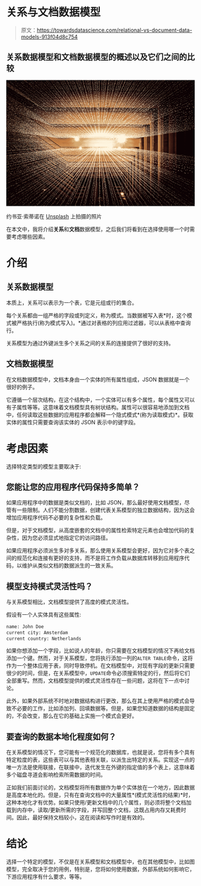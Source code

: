 # 关系与文档数据模型

> 原文：<https://towardsdatascience.com/relational-vs-document-data-models-913f04d8c754>

## 关系数据模型和文档数据模型的概述以及它们之间的比较

![](img/e890f70b2a14edab0c37b305776be051.png)

约书亚·索蒂诺在 [Unsplash](https://unsplash.com?utm_source=medium&utm_medium=referral) 上拍摄的照片

在本文中，我将介绍**关系**和**文档**数据模型，之后我们将看到在选择使用哪一个时需要考虑哪些因素。

# 介绍

## 关系数据模型

本质上，关系可以表示为一个表，它是元组或行的集合。

每个关系都由一组严格的字段或列定义，称为模式。当数据被写入表*时，这个模式被严格执行(称为模式写入)。*通过对表格的列应用过滤器，可以从表格中查询行。

关系模型为通过外键派生多个关系之间的关系的连接提供了很好的支持。

## 文档数据模型

在文档数据模型中，文档本身由一个实体的所有属性组成，JSON 数据就是一个很好的例子。

它遵循一个层次结构，在这个结构中，一个实体可以有多个属性，每个属性又可以有子属性等等。这意味着文档模型具有树状结构。属性可以很容易地添加到文档中，任何读取这些数据的应用程序都会解释一个隐式模式*(称为读取模式)*。获取实体的属性只需要查询该实体的 JSON 表示中的键字段。

# 考虑因素

选择特定类型的模型主要取决于:

## 您能让您的应用程序代码保持多简单？

如果应用程序中的数据是类似文档的，比如 JSON，那么最好使用文档模型，尽管有一些限制。人们不能分割数据，创建代表关系模型的独立数据结构，因为这会增加应用程序代码不必要的复杂性和负载。

但是，对于文档模型，从高度嵌套的文档中的属性检索特定元素也会增加代码的复杂性，因为您必须显式地指定它的访问路径。

如果应用程序必须派生多对多关系，那么使用关系模型会更好，因为它对多个表之间的规范化和连接有更好的支持，而不是将工作负载从数据库转移到应用程序代码，以维护从类似文档的数据派生的一致关系。

## 模型支持模式灵活性吗？

与关系模型相比，文档模型提供了高度的模式灵活性。

假设有一个人实体具有这些属性:

```
name: John Doe
current city: Amsterdam
current country: Netherlands
```

如果你想添加一个字段，比如说人的年龄，你只需要在文档模型的情况下再给文档添加一个键。然而，对于关系模型，您将执行添加一列的`ALTER TABLE`命令，这将作为一个整体应用于表，同时导致停机。在文档模型中，对现有字段的更新只需要很少的时间，但是，在关系模型中，`UPDATE`命令必须搜索特定的行，然后将它们全部重写。然而，文档模型提供的模式灵活性存在一些问题，这将在下一点中讨论。

此外，如果外部系统不时地对数据结构进行更改，那么在其上使用严格的模式会导致不必要的工作，比如添加列、回填数据等。但是，如果您知道数据的结构是固定的，不会改变，那么在它的基础上实施一个模式会更好。

## 要查询的数据本地化程度如何？

在关系模型的情况下，您可能有一个规范化的数据库，也就是说，您将有多个具有特定粒度的表，这些表可以与其他表相关联，以派生出特定的关系。实现这一点的唯一方法是使用联接，在联接中，迭代发生在外键的指定值的多个表上，这意味着多个磁盘寻道会影响检索所需数据的时间。

正如我们前面讨论的，文档模型将所有数据作为单个实体放在一个地方，因此数据是高度本地化的。但是，只有在查询文档中的大量属性*(模式灵活性的结果)*时，这种本地化才有优势。如果只使用/更新文档中的几个属性，则必须将整个文档加载到内存中，读取/更新所需的字段，并写回整个文档，这既占用内存又耗费时间。因此，最好保持文档较小，这在阅读和写作时是有效的。

# 结论

选择一个特定的模型，不仅是在关系模型和文档模型中，也在其他模型中，比如图模型，完全取决于您的用例，特别是，您将如何使用数据，外部系统如何影响它，下游应用程序有什么要求，等等。